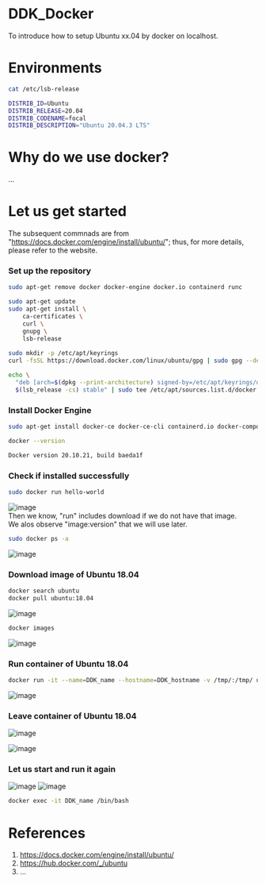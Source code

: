# DDK_Docker
To introduce how to setup Ubuntu xx.04 by docker on localhost.

# Environments
```sh
cat /etc/lsb-release

DISTRIB_ID=Ubuntu
DISTRIB_RELEASE=20.04
DISTRIB_CODENAME=focal
DISTRIB_DESCRIPTION="Ubuntu 20.04.3 LTS"
```

# Why do we use docker?
... </br>

# Let us get started
The subsequent commnads are from "https://docs.docker.com/engine/install/ubuntu/"; thus, for more details, please refer to the website.</br>
### Set up the repository
```sh
sudo apt-get remove docker docker-engine docker.io containerd runc

sudo apt-get update
sudo apt-get install \
    ca-certificates \
    curl \
    gnupg \
    lsb-release
    
sudo mkdir -p /etc/apt/keyrings
curl -fsSL https://download.docker.com/linux/ubuntu/gpg | sudo gpg --dearmor -o /etc/apt/keyrings/docker.gpg

echo \
  "deb [arch=$(dpkg --print-architecture) signed-by=/etc/apt/keyrings/docker.gpg] https://download.docker.com/linux/ubuntu \
  $(lsb_release -cs) stable" | sudo tee /etc/apt/sources.list.d/docker.list > /dev/null
```

### Install Docker Engine
```sh
sudo apt-get install docker-ce docker-ce-cli containerd.io docker-compose-plugin
```

```sh
docker --version

Docker version 20.10.21, build baeda1f
```

### Check if installed successfully
```sh
sudo docker run hello-world
```
![image](https://user-images.githubusercontent.com/67073582/205501874-e50a9046-5bd1-40b2-835b-fa0b7685aaef.png) </br>
Then we know, "run" includes download if we do not have that image.</br>
We alos observe "image:version" that we will use later. </br>

```sh
sudo docker ps -a
```
![image](https://user-images.githubusercontent.com/67073582/205502110-6fd14c65-1a6e-4e4a-9b10-8ce70e3ff39d.png)

### Download image of Ubuntu 18.04
```sh
docker search ubuntu
docker pull ubuntu:18.04
```
![image](https://user-images.githubusercontent.com/67073582/205502625-3a1af668-c7c4-4943-83eb-1061c969b1d8.png)
```sh
docker images
```
![image](https://user-images.githubusercontent.com/67073582/205502679-0563f55a-a377-4bab-b105-04d9b1539373.png)

### Run container of Ubuntu 18.04
```sh
docker run -it --name=DDK_name --hostname=DDK_hostname -v /tmp/:/tmp/ ubuntu:18.04 /bin/bash
```
![image](https://user-images.githubusercontent.com/67073582/205502986-87337433-2c05-4c11-9264-0951eb570614.png)

### Leave container of Ubuntu 18.04
![image](https://user-images.githubusercontent.com/67073582/205503125-db3e12b3-697c-48b2-80d8-cafde541b046.png)

![image](https://user-images.githubusercontent.com/67073582/205503517-23f5217e-6023-43b2-81ab-bd96408accb6.png)

### Let us start and run it again
![image](https://user-images.githubusercontent.com/67073582/205504068-4a30bf84-330b-49a9-89e2-8ad61a6227bc.png)
![image](https://user-images.githubusercontent.com/67073582/205504091-266c29c1-e9e9-4d2a-b5d9-5002742456c1.png)
```sh
docker exec -it DDK_name /bin/bash
```

# References
1. https://docs.docker.com/engine/install/ubuntu/
2. https://hub.docker.com/_/ubuntu
3. ...
